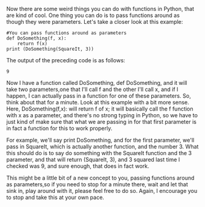 
Now there are some weird things you can do with functions in Python, that are kind of cool. One thing you can do is to pass functions around as though they were parameters. Let's take a closer look at this example:

```
#You can pass functions around as parameters
def DoSomething(f, x):
    return f(x)
print (DoSomething(SquareIt, 3))
```

The output of the preceding code is as follows:

```
9
```

Now I have a function called DoSomething, def DoSomething, and it will take two parameters,one that I'll call f and the other I'll call x, and if I happen, I can actually pass in a function for one of these parameters. So, think about that for a minute. Look at this example with a bit more sense. Here, DoSomething(f,x): will return f of x; it will basically call the f function with x as a parameter, and there's no strong typing in Python, so we have to just kind of make sure that what we are passing in for that first parameter is in fact a function for this to work properly.

For example, we'll say print DoSomething, and for the first parameter, we'll pass in SquareIt, which is actually another function, and the number 3. What this should do is to say do something with the SquareIt function and the 3 parameter, and that will return (SquareIt, 3), and 3 squared last time I checked was 9, and sure enough, that does in fact work.

This might be a little bit of a new concept to you, passing functions around as parameters,so if you need to stop for a minute there, wait and let that sink in, play around with it, please feel free to do so. Again, I encourage you to stop and take this at your own pace.
